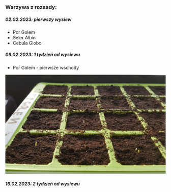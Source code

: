 ### Warzywa z rozsady:

##### 02.02.2023: pierwszy wysiew

- Por Golem
- Seler Albin
- Cebula Globo

##### 09.02.2023: 1 tydzień od wysiewu

- Por Golem - pierwsze wschody

<img src='https://github.com/dziewonski/garden/blob/main/images/seeding-week-1.png' alt="Wschody po 1 tygodniu"/>

##### 16.02.2023: 2 tydzień od wysiewu
